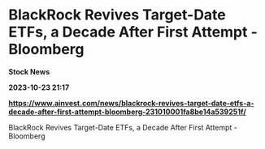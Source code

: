 # BlackRock Revives Target-Date ETFs, a Decade After First Attempt - Bloomberg
**Stock News**

**2023-10-23 21:17**

**https://www.ainvest.com/news/blackrock-revives-target-date-etfs-a-decade-after-first-attempt-bloomberg-231010001fa8be14a539251f/**

BlackRock Revives Target-Date ETFs, a Decade After First Attempt - Bloomberg